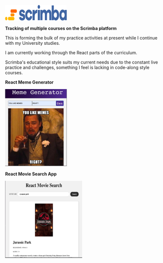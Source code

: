 <img src='readme-images/scrimba.png' width='200' height='50' alt='treehouse logo'/>

__Tracking of multiple courses on the Scrimba platform__

This is forming the bulk of my practice activities at present while I continue with my University studies.

I am currently working through the React parts of the curriculum. 

Scrimba's educational style suits my current needs due to the constant live practice and challenges, something I feel is lacking in code-along style courses.

__React Meme Generator__

<img src='readme-images/dicaprio.jpeg' width='200' height='250' alt='treehouse logo'/>

__React Movie Search App__

<img src='readme-images/movie.jpeg' width='250' height='250' alt='treehouse logo'/>
